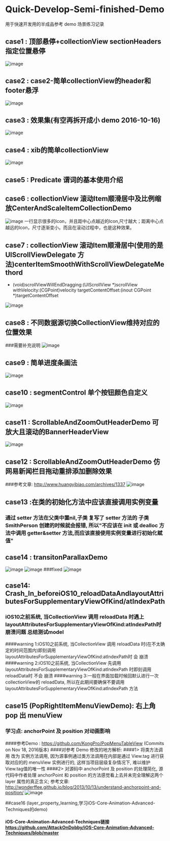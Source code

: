 # Quick-Develop-Semi-finished-Demo
用于快速开发用的半成品参考 demo
场景练习记录

## case1 : 顶部悬停+collectionView sectionHeaders指定位置悬停
![image](https://github.com/Jacob-LJ/Quick-Develop-Semi-finished-Demo/raw/master/Pics/case1.gif)


## case2 : case2-简单collectionView的header和footer悬浮
![image](https://github.com/Jacob-LJ/Quick-Develop-Semi-finished-Demo/raw/master/Pics/CollectionView-SimpleStickyHeaderFooter.gif)


## case3 : 效果集(有空再拆开成小 demo 2016-10-16)
![image](https://github.com/Jacob-LJ/Quick-Develop-Semi-finished-Demo/raw/master/Pics/case3.gif)

## case4 : xib的简单collectionView
![image](https://github.com/Jacob-LJ/Quick-Develop-Semi-finished-Demo/raw/master/Pics/case4.png)

## case5 : Predicate 谓词的基本使用介绍

## case6 : collectionView 滚动Item顺滑居中及比例缩放CenterAndScaleItemCollectionDemo
![image](https://github.com/Jacob-LJ/Quick-Develop-Semi-finished-Demo/raw/master/Pics/CenterAndScaleItemCollectionDemo.gif)
一行显示很多的Icon，并且距中心点越近的Icon,尺寸越大；距离中心点越远的Icon，尺寸逐渐变小。而且在滚动过程中，也是这种效果。

## case7 : collectionView 滚动Item顺滑居中(使用的是 UIScrollViewDelegate 方法)centerItemSmoothWithScrollViewDelegateMethord

- (void)scrollViewWillEndDragging:(UIScrollView *)scrollView withVelocity:(CGPoint)velocity targetContentOffset:(inout CGPoint *)targetContentOffset

![image](https://github.com/Jacob-LJ/Quick-Develop-Semi-finished-Demo/raw/master/Pics/centerItemSmoothWithScrollViewDelegateMethord.gif)

## case8 : 不同数据源切换CollectionView维持对应的位置效果
###需要补充说明
![image](https://github.com/Jacob-LJ/Quick-Develop-Semi-finished-Demo/raw/master/Pics/keepPositon.gif)

## case9 : 简单进度条画法
![image](https://github.com/Jacob-LJ/Quick-Develop-Semi-finished-Demo/raw/master/Pics/ProgressIndicator.gif)

## case10 : segmentControl 单个按钮颜色自定义
![image](https://github.com/Jacob-LJ/Quick-Develop-Semi-finished-Demo/raw/master/Pics/segmentControlSetdifferentColor.gif)

## case11 : ScrollableAndZoomOutHeaderDemo 可放大且滚动的BannerHeaderView
![image](https://github.com/Jacob-LJ/Quick-Develop-Semi-finished-Demo/raw/master/Pics/ScrollableAndZoomOutHeaderDemo.gif)


## case12 : ScrollableAndZoomOutHeaderDemo 仿网易新闻栏目拖动重排添加删除效果
###参考文章: http://www.huangyibiao.com/archives/1337
![image](https://github.com/Jacob-LJ/Quick-Develop-Semi-finished-Demo/raw/master/Pics/movingItemLikeNetEasyNewsDemo.gif)

## case13 :在类的初始化方法中应该直接调用实例变量
### 通过 setter 方法在父类中置nil,子类 复写了 setter 方法的 子类 SmithPerson 创建的时候就会报错, 所以"不应该在 init 或 dealloc 方法中调用 getter&setter 方法,而应该直接使用实例变量进行初始化赋值"

## case14 : transitonParallaxDemo
![image](https://github.com/Jacob-LJ/Quick-Develop-Semi-finished-Demo/raw/master/Pics/transitionParralaxDemo.gif)
![image](https://github.com/Jacob-LJ/Quick-Develop-Semi-finished-Demo/raw/master/Pics/transitionParralaxCompare.gif)
###fixed
![image](https://github.com/Jacob-LJ/Quick-Develop-Semi-finished-Demo/raw/master/Pics/transitonParallaxDemo_naibar___leftItemPositionAndBarTintColorFixed.gif)

## case14: Crash_In_beforeiOS10_reloadDataAndlayoutAttributesForSupplementaryViewOfKind/atIndexPath
### iOS10之前系统, 当CollectionView 调用 reloadData 时遇上layoutAttributesForSupplementaryViewOfKind:atIndexPath时崩溃问题 总结测试model
####warning    1:iOS10之前系统, 当CollectionView 调用 reloadData 时(在不太确定的时间范围内)即刻调用layoutAttributesForSupplementaryViewOfKind:atIndexPath时 会 崩溃
####warning    2:iOS10之前系统, 当CollectionView 先调用layoutAttributesForSupplementaryViewOfKind:atIndexPath 时即刻调用reloadData时 不会 崩溃
####warning    3:一般在界面加载时候回默认进行一次collectionView的 reloadData, 所以在此期间要确保不要调用 layoutAttributesForSupplementaryViewOfKind:atIndexPath 方法

## case15 (PopRightItemMenuViewDemo): 右上角 pop 出 menuView 
### 学习点: anchorPoint 及 position 对动画影响
####参考Demo : https://github.com/KongPro/PopMenuTableView (Commits on Nov 18, 2016版本)
####对参考 Demo 修改的地方解析:
####1> 将类方法调用 改为 实例方法调用, 因为源事例通过类方法调用在内部是通过 View.tag 进行获取对应的的 menuView 实例进行的, 这样当项目层级复杂情况下, 难以维护View.tag值的唯一性
####2> 对源码中 anchorPoint 及 position 的处理简化, 源代码中作者处理 anchorPoint 和 position 的方法感觉看上去并未完全理解这两个 layer 属性的真正含义; 参考文章: http://wonderffee.github.io/blog/2013/10/13/understand-anchorpoint-and-position/
![image](https://github.com/Jacob-LJ/Quick-Develop-Semi-finished-Demo/raw/master/Pics/PopRightItemMenuViewDemo.gif)

##case16 (layer_property_learning,学习iOS-Core-Animation-Advanced-Techniques的demo)
#### iOS-Core-Animation-Advanced-Techniques链接 https://github.com/AttackOnDobby/iOS-Core-Animation-Advanced-Techniques/blob/master

